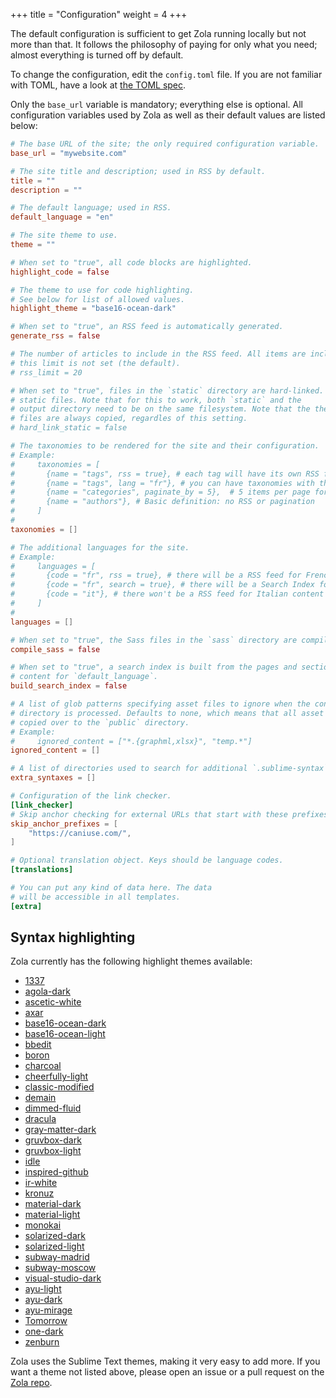 +++
title = "Configuration"
weight = 4
+++

The default configuration is sufficient to get Zola running locally but not more than that.
It follows the philosophy of paying for only what you need; almost everything is turned off by default.

To change the configuration, edit the `config.toml` file.
If you are not familiar with TOML, have a look at [the TOML spec](https://github.com/toml-lang/toml).

Only the `base_url` variable is mandatory; everything else is optional. All configuration variables
used by Zola as well as their default values are listed below:


```toml
# The base URL of the site; the only required configuration variable.
base_url = "mywebsite.com"

# The site title and description; used in RSS by default.
title = ""
description = ""

# The default language; used in RSS.
default_language = "en"

# The site theme to use.
theme = ""

# When set to "true", all code blocks are highlighted.
highlight_code = false

# The theme to use for code highlighting.
# See below for list of allowed values.
highlight_theme = "base16-ocean-dark"

# When set to "true", an RSS feed is automatically generated.
generate_rss = false

# The number of articles to include in the RSS feed. All items are included if
# this limit is not set (the default).
# rss_limit = 20

# When set to "true", files in the `static` directory are hard-linked. Useful for large
# static files. Note that for this to work, both `static` and the
# output directory need to be on the same filesystem. Note that the theme's `static`
# files are always copied, regardles of this setting.
# hard_link_static = false

# The taxonomies to be rendered for the site and their configuration.
# Example:
#     taxonomies = [
#       {name = "tags", rss = true}, # each tag will have its own RSS feed
#       {name = "tags", lang = "fr"}, # you can have taxonomies with the same name in multiple languages
#       {name = "categories", paginate_by = 5},  # 5 items per page for a term
#       {name = "authors"}, # Basic definition: no RSS or pagination
#     ]
#
taxonomies = []

# The additional languages for the site.
# Example:
#     languages = [
#       {code = "fr", rss = true}, # there will be a RSS feed for French content
#       {code = "fr", search = true}, # there will be a Search Index for French content
#       {code = "it"}, # there won't be a RSS feed for Italian content
#     ]
#
languages = []

# When set to "true", the Sass files in the `sass` directory are compiled.
compile_sass = false

# When set to "true", a search index is built from the pages and section
# content for `default_language`.
build_search_index = false

# A list of glob patterns specifying asset files to ignore when the content
# directory is processed. Defaults to none, which means that all asset files are
# copied over to the `public` directory.
# Example:
#     ignored_content = ["*.{graphml,xlsx}", "temp.*"]
ignored_content = []

# A list of directories used to search for additional `.sublime-syntax` files.
extra_syntaxes = []

# Configuration of the link checker.
[link_checker]
# Skip anchor checking for external URLs that start with these prefixes
skip_anchor_prefixes = [
    "https://caniuse.com/",
]

# Optional translation object. Keys should be language codes.
[translations]

# You can put any kind of data here. The data
# will be accessible in all templates.
[extra]
```

## Syntax highlighting

Zola currently has the following highlight themes available:

- [1337](https://tmtheme-editor.herokuapp.com/#!/editor/theme/1337)
- [agola-dark](https://tmtheme-editor.herokuapp.com/#!/editor/theme/Agola%20Dark)
- [ascetic-white](https://tmtheme-editor.herokuapp.com/#!/editor/theme/Ascetic%20White)
- [axar](https://tmtheme-editor.herokuapp.com/#!/editor/theme/Axar)
- [base16-ocean-dark](https://tmtheme-editor.herokuapp.com/#!/editor/theme/Base16%20Ocean%20Dark)
- [base16-ocean-light](https://tmtheme-editor.herokuapp.com/#!/editor/theme/Base16%20Ocean%20Light)
- [bbedit](https://tmtheme-editor.herokuapp.com/#!/editor/theme/BBEdit)
- [boron](https://tmtheme-editor.herokuapp.com/#!/editor/theme/Boron)
- [charcoal](https://tmtheme-editor.herokuapp.com/#!/editor/theme/Charcoal)
- [cheerfully-light](https://tmtheme-editor.herokuapp.com/#!/editor/theme/Cheerfully%20Light)
- [classic-modified](https://tmtheme-editor.herokuapp.com/#!/editor/theme/Classic%20Modified)
- [demain](https://tmtheme-editor.herokuapp.com/#!/editor/theme/Demain)
- [dimmed-fluid](https://tmtheme-editor.herokuapp.com/#!/editor/theme/Dimmed%20Fluid)
- [dracula](https://draculatheme.com/)
- [gray-matter-dark](https://tmtheme-editor.herokuapp.com/#!/editor/theme/Gray%20Matter%20Dark)
- [gruvbox-dark](https://github.com/morhetz/gruvbox)
- [gruvbox-light](https://github.com/morhetz/gruvbox)
- [idle](https://tmtheme-editor.herokuapp.com/#!/editor/theme/IDLE)
- [inspired-github](https://tmtheme-editor.herokuapp.com/#!/editor/theme/Inspiredgithub)
- [ir-white](https://tmtheme-editor.herokuapp.com/#!/editor/theme/IR_White)
- [kronuz](https://tmtheme-editor.herokuapp.com/#!/editor/theme/Kronuz)
- [material-dark](https://tmtheme-editor.herokuapp.com/#!/editor/theme/Material%20Dark)
- [material-light](https://github.com/morhetz/gruvbox)
- [monokai](https://tmtheme-editor.herokuapp.com/#!/editor/theme/Monokai)
- [solarized-dark](https://tmtheme-editor.herokuapp.com/#!/editor/theme/Solarized%20(dark))
- [solarized-light](https://tmtheme-editor.herokuapp.com/#!/editor/theme/Solarized%20(light))
- [subway-madrid](https://github.com/idleberg/Subway.tmTheme)
- [subway-moscow](https://github.com/idleberg/Subway.tmTheme)
- [visual-studio-dark](https://tmtheme-editor.herokuapp.com/#!/editor/theme/Visual%20Studio%20Dark)
- [ayu-light](https://github.com/dempfi/ayu)
- [ayu-dark](https://github.com/dempfi/ayu)
- [ayu-mirage](https://github.com/dempfi/ayu)
- [Tomorrow](https://tmtheme-editor.herokuapp.com/#!/editor/theme/Tomorrow)
- [one-dark](https://github.com/andresmichel/one-dark-theme)
- [zenburn](https://github.com/colinta/zenburn)

Zola uses the Sublime Text themes, making it very easy to add more.
If you want a theme not listed above, please open an issue or a pull request on the [Zola repo](https://github.com/getzola/zola).
